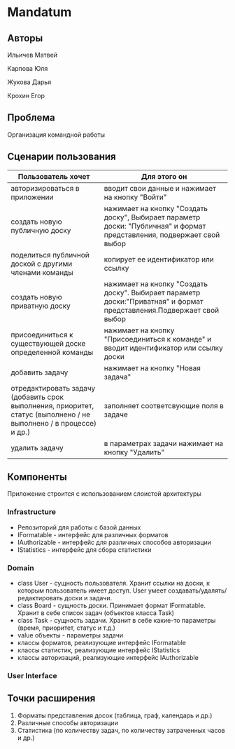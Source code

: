 # Mandatum

## Aвторы

Ильичев Матвей

Карпова Юля

Жукова Дарья

Крохин Егор

## Проблема
Организация командной работы

## Сценарии пользования

| Пользователь хочет | Для этого он |
| ------------- | ------------- |
| авторизироваться в приложении | вводит свои данные и нажимает на кнопку "Войти" |
| создать новую публичную доску | нажимает на кнопку "Создать доску", Выбирает параметр доски: "Публичная" и формат представления, подвержает свой выбор |
| поделиться публичной доской с другими членами команды  | копирует ее идентификатор или ссылку |
| создать новую приватную доску | нажимает на кнопку "Создать доску". Выбирает параметр доски:"Приватная" и формат представления.Подвержает свой выбор |
| присоединиться к существующей доске определенной команды | нажимает на кнопку "Присоединиться к команде" и вводит идентификатор или ссылку доски |
| добавить задачу | нажимает на кнопку "Новая задача" |
| отредактировать задачу (добавить срок выполнения, приоритет, статус (выполнено / не выполнено / в процессе) и др.) | заполняет соответсвующие поля в задаче |
| удалить задачу | в параметрах задачи нажимает на кнопку "Удалить" |


## Компоненты

Приложение строится с использованием слоистой архитектуры

### Infrastructure

* Репозиторий для работы с базой данных
* IFormatable - интерфейс для различных форматов
* IAuthorizable - интерфейс для различных способов авторизации
* IStatistics - интерфейс для сбора статистики

### Domain

* class User - сущность пользователя. Хранит ссылки на доски, к которым пользователь имеет доступ. User умеет создавать/удалять/редактировать доски и задачи.
* class Board - сущность доски. Принимает формат IFormatable. Хранит в себе список задач (объектов класса Task)
* class Task - сущность задачи. Хранит в себе какие-то параметры (время, приоритет, статус и т.д.)
* value объекты - параметры задачи
* классы форматов, реализующие интерфейс IFormatable
* классы статистик, реализующие интерфейс IStatistics
* классы авторизаций, реализующие интерфейс IAuthorizable 

### User Interface

## Точки расширения

1. Форматы представления досок (таблица, граф, календарь и др.)
2. Различные способы авторизации
3. Статистика (по количеству задач, по количеству затраченных часов и др.)
